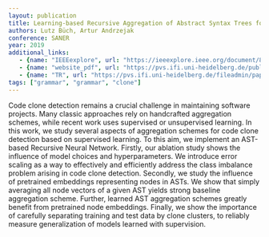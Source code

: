 ```yaml
---
layout: publication
title: Learning-based Recursive Aggregation of Abstract Syntax Trees for Code Clone Detection
authors: Lutz Büch, Artur Andrzejak
conference: SANER
year: 2019
additional_links:
   - {name: "IEEEexplore", url: "https://ieeexplore.ieee.org/document/8668039"}
   - {name: "website_pdf", url: "https://pvs.ifi.uni-heidelberg.de/publications/"}
   - {name: "TR", url: "https://pvs.ifi.uni-heidelberg.de/fileadmin/papers/2019/Buech-Andrzejak-SANER2019.pdf"}
tags: ["grammar", "grammar", "clone"]
---
```

Code clone detection remains a crucial challenge in maintaining software projects. Many classic approaches rely on handcrafted aggregation schemes, while recent work uses supervised or unsupervised learning. In this work, we study several aspects of aggregation schemes for code clone detection based on supervised learning. To this aim, we implement an AST-based Recursive Neural Network. Firstly, our ablation study shows the influence of model choices and hyperparameters. We introduce error scaling as a way to effectively and efficiently address the class imbalance problem arising in code clone detection. Secondly, we study the influence of pretrained embeddings representing nodes in ASTs. We show that simply averaging all node vectors of a given AST yields strong baseline aggregation scheme. Further, learned AST aggregation schemes greatly benefit from pretrained node embeddings. Finally, we show the importance of carefully separating training and test data by clone clusters, to reliably measure generalization of models learned with supervision.